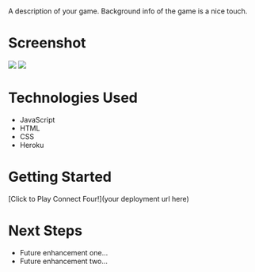 # <RestroFinder>
A description of your game. Background info of the game is a nice touch.

# Screenshot

<img src="url to your image on imgur">
<img src="url to your image on imgur">

# Technologies Used

- JavaScript
- HTML
- CSS
- Heroku

# Getting Started

[Click to Play Connect Four!](your deployment url here)

# Next Steps

- Future enhancement one...
- Future enhancement two... 